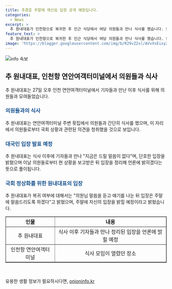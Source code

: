 ```yaml
---
title: 추경호 주말에 재신임 입장 공개 예정입니다.
categories:
  - News
excerpt: >
  추 원내대표가 인천항으로 복귀한 후 인근 식당에서 여당 의원들과 만나 식사를 했습니다. 의원들로부터 복귀 의사를 듣고 있으며, 주말에 입장을 밝힐 것이라고 전했습니다. 추 대표는 현 상황을 확인한 후 언론에 입장을 밝힐 계획이며, 의원총회 이후 복귀를 결정한 것으로 보입니다. 상임위원장 배분을 마무리하면 제22대 국회가 실질적으로 가동되고, 여당 몫 국회부의장으로 주호영 국민의힘 의원이 선출되었습니다.
feature_text: >
  추 원내대표가 인천항으로 복귀한 후 인근 식당에서 여당 의원들과 만나 식사를 했습니다. 의원들로부터 복귀 의사를 듣고 있으며, 주말에 입장을 밝힐 것이라고 전했습니다. 추 대표는 현 상황을 확인한 후 언론에 입장을 밝힐 계획이며, 의원총회 이후 복귀를 결정한 것으로 보입니다. 상임위원장 배분을 마무리하면 제22대 국회가 실질적으로 가동되고, 여당 몫 국회부의장으로 주호영 국민의힘 의원이 선출되었습니다.
image: 'https://blogger.googleusercontent.com/img/b/R29vZ2xl/AVvXsEixyZcFfHzMRdzZMjFBmAUKJYCLCGyLL1o632UiGVXcaFdKo_bkvkuCioo0uUKlGfBVcT3P84aROyZIXSBEx3Aw5nCQ3pTgDom1WDC4m8eifvWiAmWEEVb4x6G_l8C0QH225ldMjyaFvpxGEBGNO37VmDTDMHGhJPq73UglMfDca1-0aw/s1600/blogspot.png'
---
```


<p><img src="https://blogger.googleusercontent.com/img/b/R29vZ2xl/AVvXsEixyZcFfHzMRdzZMjFBmAUKJYCLCGyLL1o632UiGVXcaFdKo_bkvkuCioo0uUKlGfBVcT3P84aROyZIXSBEx3Aw5nCQ3pTgDom1WDC4m8eifvWiAmWEEVb4x6G_l8C0QH225ldMjyaFvpxGEBGNO37VmDTDMHGhJPq73UglMfDca1-0aw/s1600/blogspot.png" alt="info 속보" /></p>

<h2 data-ke-size="size26">추 원내대표, 인천항 연안여객터미널에서 의원들과 식사</h2>

<p data-ke-size="size16">추 원내대표는 27일 오후 인천 연안여객터미널에서 기자들과 만난 이후 식사를 위해 의원들과 모여들었습니다. </p>

<h3><b><span style="color: #1a5490;">의원들과의 식사</span></b></h3>

<p data-ke-size="size16">추 원내대표는 연안여객터미널 주변 횟집에서 의원들과 간단히 식사를 했으며, 이 자리에서 의원들로부터 국회 상황과 관련된 의견을 청취했을 것으로 보입니다.</p>

<h3><b><span style="color: #1a5490;">대국민 입장 발표 예정</span></b></h3>

<p data-ke-size="size16">추 원내대표는 식사 이후에 기자들과 만나 "지금은 드릴 말씀이 없다"며, 단호한 입장을 밝혔으며 이날 의원들로부터 현 상황을 보고받은 뒤 입장을 정리해 언론에 밝히겠다는 뜻으로 풀이됩니다. </p>

<h3><b><span style="color: #1a5490;">국회 정상화를 위한 원내대표의 입장</span></b></h3>

<p data-ke-size="size16">추 원내대표가 복귀 여부에 대해서는 "의원님 말씀을 듣고 얘기를 나눈 뒤 입장은 주말에 말씀드리도록 하겠다"고 밝혔으며, 주말에 자신의 입장을 밝힐 예정이라고 밝혔습니다.</p>

<div class="responsive-table">
  <table style="border-collapse: collapse; width: 100%;" border="1">
    <tbody>
      <tr>
        <td style="text-align: center; height: 17px;"><b>인물</b></td>
        <td style="text-align: center; height: 17px;"><b>내용</b></td>
      </tr>
      <tr>
        <td style="text-align: center; height: 17px;">추 원내대표</td>
        <td style="text-align: center; height: 17px;">식사 이후 기자들과 만나 정리된 입장을 언론에 밝힐 예정</td>
      </tr>
      <tr>
        <td style="text-align: center; height: 17px;">인천항 연안여객터미널</td>
        <td style="text-align: center; height: 17px;">식사 모임이 열렸던 장소</td>
      </tr>
    </tbody>
  </table>
</div>

<p data-ke-size="size16">&nbsp;</p>
유용한 생활 정보가 필요하시다면, <a href="https://onioninfo.kr" rel="dofollow">onioninfo.kr</a>


